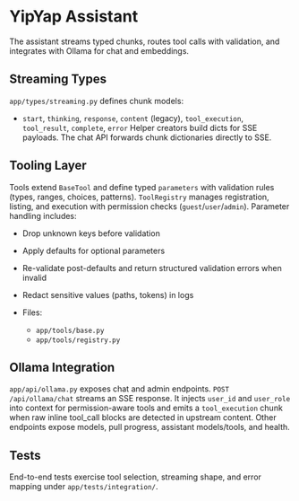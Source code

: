 # YipYap Assistant

The assistant streams typed chunks, routes tool calls with validation, and
integrates with Ollama for chat and embeddings.

## Streaming Types

`app/types/streaming.py` defines chunk models:

- `start`, `thinking`, `response`, `content` (legacy), `tool_execution`,
  `tool_result`, `complete`, `error` Helper creators build dicts for SSE
  payloads. The chat API forwards chunk dictionaries directly to SSE.

## Tooling Layer

Tools extend `BaseTool` and define typed `parameters` with validation rules
(types, ranges, choices, patterns). `ToolRegistry` manages registration,
listing, and execution with permission checks (`guest`/`user`/`admin`).
Parameter handling includes:

- Drop unknown keys before validation
- Apply defaults for optional parameters
- Re-validate post-defaults and return structured validation errors when invalid
- Redact sensitive values (paths, tokens) in logs

- Files:
  - `app/tools/base.py`
  - `app/tools/registry.py`

## Ollama Integration

`app/api/ollama.py` exposes chat and admin endpoints. `POST /api/ollama/chat`
streams an SSE response. It injects `user_id` and `user_role` into context for
permission-aware tools and emits a `tool_execution` chunk when raw inline
tool_call blocks are detected in upstream content. Other endpoints expose
models, pull progress, assistant models/tools, and health.

## Tests

End-to-end tests exercise tool selection, streaming shape, and error mapping
under `app/tests/integration/`.
